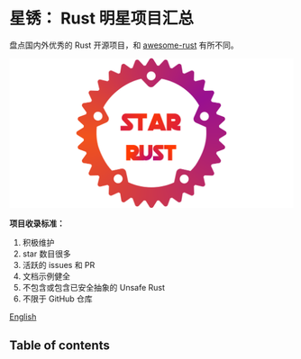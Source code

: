 # 星锈： Rust 明星项目汇总

盘点国内外优秀的 Rust 开源项目，和 [awesome-rust](https://awesome-rust.com/) 有所不同。

![img](images/star-rust.png)

**项目收录标准：**

1. 积极维护
2. star 数目很多
3. 活跃的 issues 和 PR
4. 文档示例健全
5. 不包含或包含已安全抽象的 Unsafe Rust 
6. 不限于 GitHub 仓库


[English](README.md)

## Table of contents
